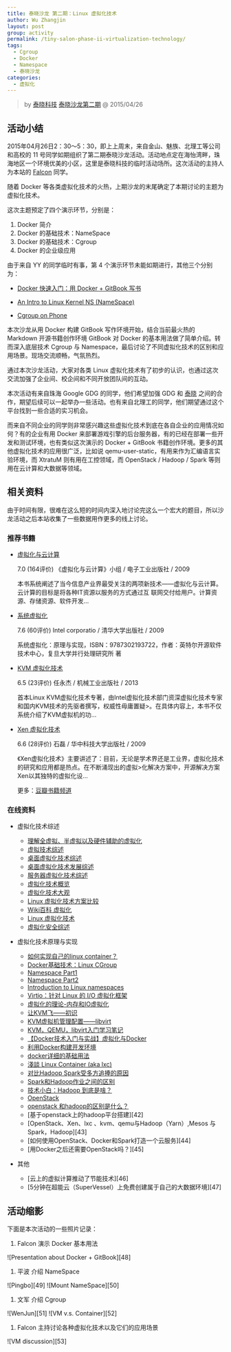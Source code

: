 ```yaml
---
title: 泰晓沙龙 第二期：Linux 虚拟化技术
author: Wu Zhangjin
layout: post
group: activity
permalink: /tiny-salon-phase-ii-virtualization-technology/
tags:
  - Cgroup
  - Docker
  - Namespace
  - 泰晓沙龙
categories:
  - 虚拟化
---
```


> by [泰晓科技][1]
> [泰晓沙龙第二期][2] @ 2015/04/26


## 活动小结

2015年04月26日2：30～5：30，即上上周末，来自金山、魅族、北理工等公司和高校的 11 号同学如期组织了第二期泰晓沙龙活动。活动地点定在海怡湾畔，珠海地区一个环境优美的小区，这里是泰晓科技的临时活动场所。这次活动的主持人为本站的 [Falcon][3] 同学。

随着 Docker 等各类虚拟化技术的火热，上期沙龙的末尾确定了本期讨论的主题为虚拟化技术。

这次主题预定了四个演示环节，分别是：

  1. Docker 简介
  2. Docker 的基础技术：NameSpace
  3. Docker 的基础技术：Cgroup
  4. Docker 的企业级应用

由于来自 YY 的同学临时有事，第 4 个演示环节未能如期进行，其他三个分别为：

  * [Docker 快速入门：用 Docker + GitBook 写书][4]
  * [An Intro to Linux Kernel NS (NameSpace)][5]

  * [Cgroup on Phone][6]

本次沙龙从用 Docker 构建 GitBook 写作环境开始，结合当前最火热的 Markdown 开源书籍创作环境 GitBook 对 Docker 的基本用法做了简单介绍。转而深入底层技术 Cgroup 与 Namespace，最后讨论了不同虚拟化技术的区别和应用场景。现场交流顺畅，气氛热烈。

通过本次沙龙活动，大家对各类 Linux 虚拟化技术有了初步的认识，也通过这次交流加强了企业间、校企间和不同开放团队间的互动。

本次活动有来自珠海 Google GDG 的同学，他们希望加强 GDG 和 [泰晓][1] 之间的合作，期望后续可以一起举办一些活动。也有来自北理工的同学，他们期望通过这个平台找到一些合适的实习机会。

而来自不同企业的同学则非常感兴趣这些虚拟化技术到底在各自企业的应用情况如何？有的企业有用 Docker 来部署游戏引擎的后台服务器，有的已经在部署一些开发和测试环境，也有类似这次演示的 Docker + GitBook 书籍创作环境。更多的其他虚拟化技术的应用很广泛，比如说 qemu-user-static，有用来作为汇编语言实验环境，而 XtratuM 则有用在工控领域，而 OpenStack / Hadoop / Spark 等则用在云计算和大数据等领域。

## 相关资料

由于时间有限，很难在这么短的时间内深入地讨论完这么一个宏大的题目，所以沙龙活动之后本站收集了一些数据用作更多的线上讨论。

### 推荐书籍

  * [虚拟化与云计算][7]

    7.0 (164评价) 《虚拟化与云计算》小组 / 电子工业出版社 / 2009

    本书系统阐述了当今信息产业界最受关注的两项新技术——虚拟化与云计算。云计算的目标是将各种IT资源以服务的方式通过互 联网交付给用户。计算资源、存储资源、软件开发&#8230;

  * [系统虚拟化][8]

    7.6 (60评价) Intel corporatio / 清华大学出版社 / 2009

    系统虚拟化：原理与实现，ISBN：9787302193722，作者：英特尔开源软件技术中心，复旦大学并行处理研究所 著

  * [KVM 虚拟化技术][9]

    6.5 (23评价) 任永杰 / 机械工业出版社 / 2013

    首本Linux KVM虚拟化技术专著，由Intel虚拟化技术部门资深虚拟化技术专家和国内KVM技术的先驱者撰写，权威性毋庸置疑>。在具体内容上，本书不仅系统介绍了KVM虚拟机的功&#8230;

  * [Xen 虚拟化技术][10]

    6.6 (28评价) 石磊 / 华中科技大学出版社 / 2009

    《Xen虚拟化技术》主要讲述了：目前，无论是学术界还是工业界，虚拟化技术的研究和应用都是热点。在不断涌现出的虚拟>化解决方案中，开源解决方案Xen以其独特的虚拟化设&#8230;

    更多：[豆瓣书籍频道][11]

### 在线资料

  * 虚拟化技术综述

      * [理解全虚拟、半虚拟以及硬件辅助的虚拟化][12]
      * [虚拟技术综述][13]
      * [桌面虚拟化技术综述][14]
      * [桌面虚拟化技术发展综述][15]
      * [服务器虚拟化技术综述][16]
      * [虚拟化技术概览][17]
      * [虚拟化技术大观][18]
      * [Linux 虚拟化技术方案比较][19]
      * [Wiki百科 虚拟化][20]
      * [Linux 虚拟化技术][21]
      * [虚拟化安全综述][22]

  * 虚拟化技术原理与实现

      * [如何实现自己的linux container？][23]
      * [Docker基础技术：Linux CGroup][24]
      * [Namespace Part1][25]
      * [Namespace Part2][26]
      * [Introduction to Linux namespaces][27]
      * [Virtio：针对 Linux 的 I/O 虚拟化框架][28]
      * [虚拟化的理论-内存和IO虚拟化][29]
      * [让KVM飞——初识][30]
      * [KVM虚拟机管理配置——libvirt][31]
      * [KVM，QEMU，libvirt入门学习笔记 ][32]
      * [【Docker技术入门与实战】虚拟化与Docker ][33]
      * [利用Docker构建开发环境][34]
      * [docker详细的基础用法][35]
      * [淺談 Linux Container (aka lxc)][36]
      * [对比Hadoop Spark受多方追捧的原因][37]
      * [Spark和Hadoop作业之间的区别][38]
      * [技术小白：Hadoop 到底是啥？][39]
      * [OpenStack][40]
      * [openstack 和hadoop的区别是什么？ ][41]
      * [基于openstack上的hadoop平台搭建][42]
      * [OpenStack、Xen、lxc 、kvm、qemu与Hadoop（Yarn）,Mesos 与Spark，Hadoop][43]
      * [如何使用OpenStack、Docker和Spark打造一个云服务][44]
      * [用Docker之后还需要OpenStack吗？][45]

  * 其他

      * [云上的虚拟计算推动了节能技术][46]
      * [5分钟在超能云（SuperVessel）上免费创建属于自己的大数据环境][47]

## 活动缩影

下面是本次活动的一些照片记录：

  1. Falcon 演示 Docker 基本用法

![Presentation about Docker + GitBook][48]

  1. 平波 介绍 NameSpace

![Pingbo][49] ![Mount NameSpace][50]

  1. 文军 介绍 Cgroup

![WenJun][51] ![VM v.s. Container][52]

  1. Falcon 主持讨论各种虚拟化技术以及它们的应用场景

![VM discussion][53]





 [1]: http://tinylab.org
 [2]: /tinysalon/
 [3]: /author/falcon/
 [4]: /docker-quick-start-docker-gitbook-writing-a-book/
 [5]: http://share.csdn.net/slides/14643
 [6]: http://share.csdn.net/slides/14644
 [7]: http://book.douban.com/subject/4114150/
 [8]: http://book.douban.com/subject/3619896/
 [9]: http://book.douban.com/subject/25743939/
 [10]: http://book.douban.com/subject/3768550/
 [11]: http://book.douban.com/subject_search?search_text=%E8%99%9A%E6%8B%9F%E5%8C%96&cat=1001
 [12]: http://blog.csdn.net/flyforfreedom2008/article/details/45113635
 [13]: http://www.dlf.net.cn/manager/manage/photo/admin2009724104552%CA%F6.pdf
 [14]: http://datoucan.blog.51cto.com/656829/284629
 [15]: http://articles.e-works.net.cn/It_overview/article109377.htm
 [16]: http://wenku.baidu.com/view/f653d888a0116c175f0e488b.html
 [17]: http://www.open-open.com/lib/view/open1390723158367.html
 [18]: https://ring0.me/2014/12/virtualization-overview/
 [19]: http://yp.oss.org.cn/blog/show_resource.php?resource_id=331
 [20]: http://zh.wikipedia.org/wiki/%E8%99%9B%E6%93%AC%E5%8C%96
 [21]: https://www.ibm.com/developerworks/cn/linux/theme/virtualization/
 [22]: http://www.searchsecurity.com.cn/guide/virtualizationsec.htm
 [23]: http://weibo.com/p/1001603824282965777334
 [24]: http://coolshell.cn/articles/17049.html
 [25]: http://coolshell.cn/articles/17010.html
 [26]: http://coolshell.cn/articles/17029.html
 [27]: https://blog.jtlebi.fr/2013/12/22/introduction-to-linux-namespaces-part-1-uts/
 [28]: http://blog.chinaunix.net/uid-29056899-id-4395232.html
 [29]: http://forlinux.blog.51cto.com/8001278/1408853/
 [30]: http://bbs.linuxtone.org/thread-24347-1-1.html
 [31]: http://www.iyunv.com/thread-42981-1-1.html
 [32]: http://blog.csdn.net/julykobe/article/details/27571387
 [33]: http://dockerone.com/article/74
 [34]: http://tech.uc.cn/?p=2726
 [35]: http://www.open-open.com/lib/view/open1410568733492.html
 [36]: https://fourdollars.hackpad.com/ep/pad/static/rZ8cgA4Y8Kf
 [37]: http://cloud.yesky.com/301/35894301.shtml
 [38]: http://zhidao.baidu.com/question/1703470834520525580.html?qbl=relate_question_4&word=openstack%20spark%20hadoop
 [39]: http://os.51cto.com/art/201305/396145.htm
 [40]: http://baike.baidu.com/link?url=e6LQfFrO-BMna0OW1sZMt_m3c5QodbpfAJeX0bYf6C1sk9ecqdjNiRjQ6EEimnsGs-N8iwPY4QCgvVA_mcTqX_
 [41]: http://www.zhihu.com/question/20475470
